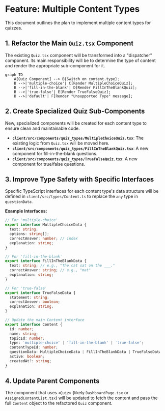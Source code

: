 # Feature: Multiple Content Types

This document outlines the plan to implement multiple content types for quizzes.

## 1. Refactor the Main `Quiz.tsx` Component

The existing `Quiz.tsx` component will be transformed into a "dispatcher" component. Its main responsibility will be to determine the type of content and render the appropriate sub-component for it.

```mermaid
graph TD
    A[Quiz Component] --> B{Switch on content.type};
    B -->|'multiple-choice'| C[Render MultipleChoiceQuiz];
    B -->|'fill-in-the-blank'| D[Render FillInTheBlankQuiz];
    B -->|'true-false'| E[Render TrueFalseQuiz];
    B -->|'default'| F[Render "Unsupported Type" message];
```

## 2. Create Specialized Quiz Sub-Components

New, specialized components will be created for each content type to ensure clean and maintainable code.

-   **`client/src/components/quiz_types/MultipleChoiceQuiz.tsx`**: The existing logic from `Quiz.tsx` will be moved here.
-   **`client/src/components/quiz_types/FillInTheBlankQuiz.tsx`**: A new component for fill-in-the-blank questions.
-   **`client/src/components/quiz_types/TrueFalseQuiz.tsx`**: A new component for true/false questions.

## 3. Improve Type Safety with Specific Interfaces

Specific TypeScript interfaces for each content type's data structure will be defined in `client/src/types/Content.ts` to replace the `any` type in `questionData`.

**Example Interfaces:**

```typescript
// For 'multiple-choice'
export interface MultipleChoiceData {
  text: string;
  options: string[];
  correctAnswer: number; // index
  explanation: string;
}

// For 'fill-in-the-blank'
export interface FillInTheBlankData {
  text: string; // e.g., "The cat sat on the ___."
  correctAnswer: string; // e.g., "mat"
  explanation: string;
}

// For 'true-false'
export interface TrueFalseData {
  statement: string;
  correctAnswer: boolean;
  explanation: string;
}

// Update the main Content interface
export interface Content {
  id: number;
  name: string;
  topicId: number;
  type: 'multiple-choice' | 'fill-in-the-blank' | 'true-false';
  contentTypeId: number;
  questionData: MultipleChoiceData | FillInTheBlankData | TrueFalseData;
  active: boolean;
  createdAt?: string;
}
```

## 4. Update Parent Components

The component that uses `<Quiz>` (likely `DashboardPage.tsx` or `AssignedContentList.tsx`) will be updated to fetch the content and pass the full `Content` object to the refactored `Quiz` component.
